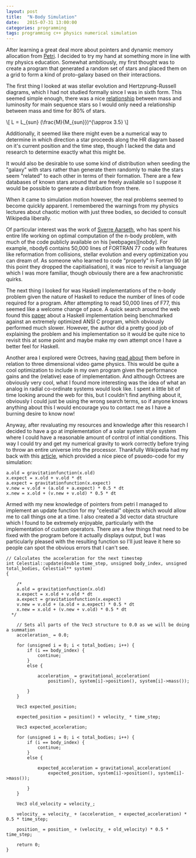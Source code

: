 ```yaml
---
layout: post
title:  "N-Body Simulation"
date:   2015-07-31 13:00:00
categories: programming
tags: programming c++ physics numerical simulation
---
```


After learning a great deal more about pointers and dynamic memory allocation
from [Petri][petri-repo]. I decided to try my hand at something more in line with
my physics education. Somewhat ambitiously, my first thought was to create a
program that generated a random set of stars and placed them on a grid to form
a kind of proto-galaxy based on their interactions.

The first thing I looked at was stellar evolution and Hertzprung-Russell diagrams,
which I had not studied formally since I was in sixth form. This seemed simple
enough, there was a nice [relationship][hr-hyper] between mass and luminosity for main
sequence stars so I would only need a relationship between mass and time for
80% of stars.

\\[ L = L_{sun} (\frac{M}{M_{sun}})^{\approx 3.5} \\]

Additionally, it seemed like there might even be a numerical way
to determine in which direction a star proceeds along the HR diagram based on
it's current position and the time step, though I lacked the data and research
to determine exactly what this might be.

It would also be desirable to use some kind of distribution when seeding the
"galaxy" with stars rather than generate them randomly to make the stars seem
"related" to each other in terms of their formation. There are a few databases
of known stars around that are freely available so I suppose it would be possible
to generate a distribution from there.

When it came to simulation motion however, the real problems seemed to become
quickly apparent. I remembered the warnings from my physics lectures about chaotic
motion with just three bodies, so decided to consult Wikipedia liberally.

Of particular interest was the work of [Sverre Aarseth][sverre], who has spent his entire
life working on optimal computation of the n-body problem, with much of the code publicly
available on his [webpages][nobdy]. For example, nbody6 contains 50,000 lines of
FORTRAN 77 code with features like reformation from collisions, stellar evolution
and every optimization you can dream of. As someone who learned to code "properly" in
Fortran 90 (at this point they dropped the capitialisation), it was nice to revisit
a language which I was more familiar, though obviously there are a few anachronistic quirks.

The next thing I looked for was Haskell implementations of the n-body problem given
the nature of Haskell to reduce the number of lines of code required for a program.
After attempting to read 50,000 lines of F77, this seemed like a welcome change of pace.
A quick search around the web found this [paper][lopez] about a Haskell implementation being
benchmarked against an extremely optimized ANSI C program, which obviously performed much
slower. However, the author did a pretty good job of explaining the problem and his
implementation so it would be quite nice to revisit this at some point and maybe make
my own attempt once I have a better feel for Haskell.

Another area I explored were Octrees, having [read about][octrees] them before in relation
to three dimensional video game physics. This would be quite a cool optimization to include
in my own program given the performance gains and the (relative) ease of implementation.
And although Octrees are obviously very cool, what I found more interesting was the idea
of what an analog in radial co-ordinate systems would look like. I spent a little bit
of time looking around the web for this, but I couldn't find anything about it,
obviously I could just be using the wrong search terms, so if anyone knows anything
about this I would encourage you to contact me as I have a burning desire to know now!

Anyway, after revaluating my resources and knowledge after this research I decided
to have a go at implementation of a solar system style system where I could have
a reasonable amount of control of initial conditions. This way I could try and
get my numerical gravity to work correctly before trying to throw an entire
universe into the processor. Thankfully Wikipedia had my back with this [article][solar],
which provided a nice piece of psuedo-code for my simulation:

```
a.old = gravitationfunction(x.old)
x.expect = x.old + v.old * dt
a.expect = gravitationfunction(x.expect)
v.new = v.old + (a.old + a.expect) * 0.5 * dt
x.new = x.old + (v.new + v.old) * 0.5 * dt
```

Armed with my new knowledge of pointers from petri I managed to implement an
update function for my "celestial" objects which would allow me to call things
one at a time. I also created a 3d vector data structure which I found to be
extremely enjoyable, particularly with the implementation of custom operators.
There are a few things that need to be fixed with the program before it actually
displays output, but I was particularly pleased with the resulting function so
I'll just leave it here so people can spot the obvious errors that I can't see.

```
// Calculates the acceleration for the next timestep
int Celestial::update(double time_step, unsigned body_index, unsigned total_bodies, Celestial** system)
{

	/*
	a.old = gravitationfunction(x.old)
	x.expect = x.old + v.old * dt
	a.expect = gravitationfunction(x.expect)
	v.new = v.old + (a.old + a.expect) * 0.5 * dt
	x.new = x.old + (v.new + v.old) * 0.5 * dt
  */

	// Sets all parts of the Vec3 structure to 0.0 as we will be doing a summation
	acceleration_ = 0.0;

	for (unsigned i = 0; i < total_bodies; i++) {
		if (i == body_index) {
			continue;
		}
		else {

			acceleration_ = gravitational_acceleration(
				position(), system[i]->position(), system[i]->mass());

		}
	}

	Vec3 expected_position;

	expected_position = position() + velocity_ * time_step;

	Vec3 expected_acceleration;

	for (unsigned i = 0; i < total_bodies; i++) {
		if (i == body_index) {
			continue;
		}
		else {

			expected_acceleration = gravitational_acceleration(
				expected_position, system[i]->position(), system[i]->mass());

		}
	}

	Vec3 old_velocity = velocity_;

	velocity_ = velocity_ + (acceleration_ + expected_acceleration) * 0.5 * time_step;

	position_ = position_ + (velocity_ + old_velocity) * 0.5 * time_step;

	return 0;
}

```

[petri-repo]:   https://github.com/jchildren/petri
[hr-hyper]:     http://hyperphysics.phy-astr.gsu.edu/hbase/astro/herrus.html#c2
[sverre]:       http://www.ast.cam.ac.uk/~sverre/web/pages/home.htm
[nbody]:        http://www.ast.cam.ac.uk/~sverre/web/pages/nbody.htm
[lopez]:        http://sedici.unlp.edu.ar/bitstream/handle/10915/24123/Documento_completo.pdf?sequence=1
[octrees]:      http://www.gamedev.net/page/resources/_/technical/game-programming/introduction-to-octrees-r3529
[solar]:        https://en.wikipedia.org/wiki/Numerical_model_of_the_Solar_System
